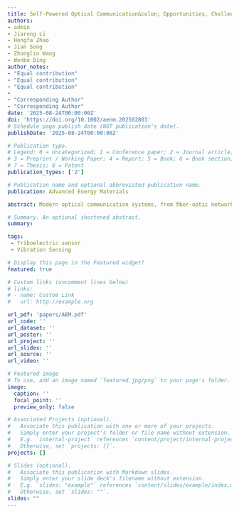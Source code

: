 ```yaml
---
title: Self-Powered Optical Communication&colon; Opportunities, Challenges and Future Prospects
authors: 
- admin
- Jiarong Li
- Hongfa Zhao
- Jian Song
- Zhonglin Wang
- Wenbo Ding
author_notes:
- "Equal contribution"
- "Equal contribution"
- "Equal contribution"
-
- "Corresponding Author"
- "Corresponding Author" 
date: '2025-08-24T00:00:00Z'
doi: 'https://doi.org/10.1002/aenm.202502803'
# Schedule page publish date (NOT publication's date).
publishDate: '2025-08-24T00:00:00Z'

# Publication type.
# Legend: 0 = Uncategorized; 1 = Conference paper; 2 = Journal article;
# 3 = Preprint / Working Paper; 4 = Report; 5 = Book; 6 = Book section;
# 7 = Thesis; 8 = Patent
publication_types: ['2']

# Publication name and optional abbreviated publication name.
publication: Advanced Energy Materials

abstract: Modern optical communication systems, from ﬁber-optic networks to optical wireless communications, are fundamentally constrained by their reliance on external power sources. This perspective highlights explores the transformative potential of self-powered optical communication (SPOTComm), a paradigm-shift technology in which optical communication is achieved without relying on external power supplies. SPOTComm opens new avenues for building sustainable and maintenance-free communication nodes for the Internet of Things (IoT), particularly in power-constrained or remote environments. In light of this, recent major breakthroughs in this interdisciplinary ﬁeld and identify key challenges that impeding SPOTComm’s wider adoption are reviewed. Speciﬁcally, three technical routes that establish SPOTComm link&colon; 1) energy harvester-driven optical transmission, 2) direct mechanical-to-optical conversion, and 3) self-powered optical modulation are categorized. To enlighten future development, we oﬀer a forward-looking vision of how materials and device innovations can overcome current limitations, ultimately enabling optical communication systems that are not only high-performance and secure, but also self-sustaining, scalable, and pervasive.

# Summary. An optional shortened abstract.
summary: 

tags:
 - Triboelectric sensor
 - Vibration Sensing

# Display this page in the Featured widget?
featured: true

# Custom links (uncomment lines below)
# links:
# - name: Custom Link
#   url: http://example.org

url_pdf: 'papers/AEM.pdf'
url_code: ''
url_dataset: ''
url_poster: ''
url_project: ''
url_slides: ''
url_source: ''
url_video: ''

# Featured image
# To use, add an image named `featured.jpg/png` to your page's folder.
image:
  caption: ''
  focal_point: ''
  preview_only: false

# Associated Projects (optional).
#   Associate this publication with one or more of your projects.
#   Simply enter your project's folder or file name without extension.
#   E.g. `internal-project` references `content/project/internal-project/index.md`.
#   Otherwise, set `projects: []`.
projects: []

# Slides (optional).
#   Associate this publication with Markdown slides.
#   Simply enter your slide deck's filename without extension.
#   E.g. `slides: "example"` references `content/slides/example/index.md`.
#   Otherwise, set `slides: ""`.
slides: ""
---
```

